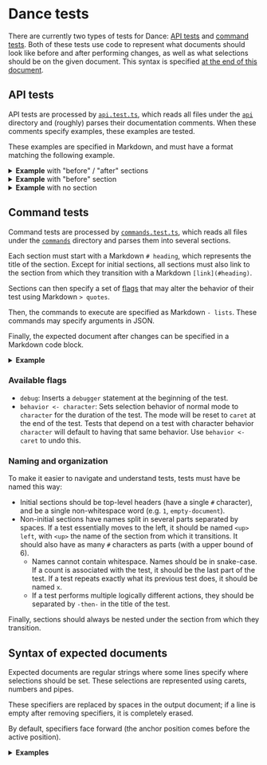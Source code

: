 # Dance tests

There are currently two types of tests for Dance: [API tests](#api-tests) and
[command tests](#command-tests). Both of these tests use code to represent
what documents should look like before and after performing changes, as well as
what selections should be on the given document. This syntax is specified [at
the end of this document](#syntax-of-expected-documents).

## API tests

API tests are processed by [`api.test.ts`](./suite/api.test.ts), which reads
all files under the [`api`](../src/api) directory and (roughly) parses their
documentation comments. When these comments specify examples, these examples
are tested.

These examples are specified in Markdown, and must have a format matching the
following example.

<details>
  <summary><b>Example</b> with "before" / "after" sections</summary>

### Example

```js
const anchor = new vscode.Position(0, 0),
      active = new vscode.Position(0, 3),
      selection = new vscode.Selection(anchor, active);

await updateSelections([selection]);
```

Before:
```
foo bar
    ^^^ 0
```

After:
```
foo bar
^^^ 0
```
</details>

<details>
  <summary><b>Example</b> with "before" section</summary>

### Example

```js
expect(
  Context.current.document.getText(Selections.current[0]),
  "to be",
  "bar",
);
```

With:
```
foo bar
    ^^^ 0
```
</details>

<details>
  <summary><b>Example</b> with no section</summary>

### Example

```js
expect(
  map(
    new vscode.Range(Positions.at(0, 0), Positions.at(0, 5)),
    (p) => p.translate(1),
  ),
  "to satisfy",
  {
    start: expect.it("to be at coords", 0, 0),
    end: expect.it("to be at coords", 0, 5),
  },
)
```
</details>

## Command tests

Command tests are processed by [`commands.test.ts`](./suite/commands.test.ts),
which reads all files under the [`commands`](./suite/commands) directory and
parses them into several sections.

Each section must start with a Markdown `# heading`, which represents the title
of the section. Except for initial sections, all sections must also link to
the section from which they transition with a Markdown `[link](#heading)`.

Sections can then specify a set of [flags](#available-flags) that may alter the
behavior of their test using Markdown `> quotes`.

Then, the commands to execute are specified as Markdown `- lists`. These
commands may specify arguments in JSON.

Finally, the expected document after changes can be specified in a Markdown
code block.

<details>
  <summary><b>Example</b></summary>

# 1

```
foo bar
  ^ 0
```

## 1 search-b
[up](#1)

- .search { input: "b" }

```
foo bar
    ^ 0
```

</details>

### Available flags

- `debug`: Inserts a `debugger` statement at the beginning of the test.
- `behavior <- character`: Sets selection behavior of normal mode to `character`
  for the duration of the test. The mode will be reset to `caret` at the end of
  the test. Tests that depend on a test with character behavior `character` will
  default to having that same behavior. Use `behavior <- caret` to undo this.

### Naming and organization

To make it easier to navigate and understand tests, tests must have be named
this way:
- Initial sections should be top-level headers (have a single `#` character),
  and be a single non-whitespace word (e.g. `1`, `empty-document`).
- Non-initial sections have names split in several parts separated by spaces.
  If a test essentially moves to the left, it should be named `<up> left`, with
  `<up>` the name of the section from which it transitions. It should also have
  as many `#` characters as parts (with a upper bound of 6).
  * Names cannot contain whitespace. Names should be in snake-case. If a count
    is associated with the test, it should be the last part of the test. If a
    test repeats exactly what its previous test does, it should be named `x`.
  * If a test performs multiple logically different actions, they should be
    separated by `-then-` in the title of the test.

Finally, sections should always be nested under the section from which they
transition.

## Syntax of expected documents

Expected documents are regular strings where some lines specify where
selections should be set. These selections are represented using carets,
numbers and pipes.

These specifiers are replaced by spaces in the output document; if a line is
empty after removing specifiers, it is completely erased.

By default, specifiers face forward (the anchor position comes before the
active position).

<details>
  <summary><b>Examples</b></summary>

> The following examples are also tested in [`utils.test.ts`](
  ./suite/utils.test.ts).

1. Equivalent to [0:0 → 0:3]:
   ```
   foo bar
   ^^^ 0
   ```
2. Equivalent to [0:0 → 0:3]:
   ```
   foo bar
   ^^| 0
   ```
3. Equivalent to [0:3 → 0:0]:
   ```
   foo bar
   |^^ 0
   ```
4. Equivalent to [0:0 → 0:3, 0:4 → 0:7]:
   ```
   foo bar
   ^^^ 0
       ^^^ 1
   ```
5. Equivalent to [0:4 → 0:7, 0:0 → 0:3]:
   ```
   foo bar
   ^^^ 1
       ^^^ 0
   ```
6. Equivalent to [0:0 → 0:1, 0:5 → 0:5]:
   ```
   foo bar
   ^ 0  | 1
   ```
7. Equivalent to [0:0 → 2:4]:
   ```
   foo
   ^ 0
    bar
     baz
      ^ 0
   ```
8. Equivalent to [0:0 → 2:4]:
   ```
   foo
   ^ 0
    bar
     baz
      | 0
   ```
9. Equivalent to [2:4 → 0:0]:
   ```
   foo
   | 0
    bar
     baz
      ^ 0
   ```
10. Equivalent to [2:4 → 0:0]:
    ```
    foo
    |^^ 0
     bar
      baz
    ^^^^ 0
    ```
11. Equivalent to [0:0 → 1:4]:
    ```

    ^ 0
    abcd
       ^ 0
    ```
12. Equivalent to [0:3 → 0:3]:
    ```
    foo
       | 0
    bar
    ```
13. Equivalent to [0:0 → 1:0, 1:0 → 1:3]:
    ```
    abc
    ^^^^ 0
    def
    ^^^ 1
    ```

</details>
